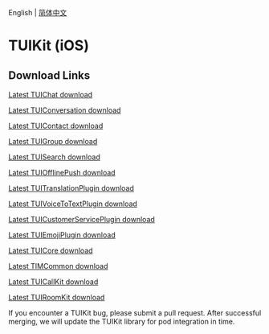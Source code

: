 English | [简体中文](./README_ZH.md)

# TUIKit (iOS)
## Download Links
[Latest TUIChat download](https://im.sdk.cloud.tencent.cn/download/tuikit/8.2.6325/ios/TUIChat.zip)

[Latest TUIConversation download](https://im.sdk.cloud.tencent.cn/download/tuikit/8.2.6325/ios/TUIConversation.zip)

[Latest TUIContact download](https://im.sdk.cloud.tencent.cn/download/tuikit/8.2.6325/ios/TUIContact.zip)

[Latest TUIGroup download](https://im.sdk.cloud.tencent.cn/download/tuikit/8.2.6325/ios/TUIGroup.zip)

[Latest TUISearch download](https://im.sdk.cloud.tencent.cn/download/tuikit/8.2.6325/ios/TUISearch.zip)

[Latest TUIOfflinePush download](https://im.sdk.cloud.tencent.cn/download/tuikit/8.2.6325/ios/TUIOfflinePush.zip)

[Latest TUITranslationPlugin download](https://im.sdk.cloud.tencent.cn/download/tuikit/8.2.6325/ios/TUITranslationPlugin.zip)

[Latest TUIVoiceToTextPlugin download](https://im.sdk.cloud.tencent.cn/download/tuikit/8.2.6325/ios/TUIVoiceToTextPlugin.zip)

[Latest TUICustomerServicePlugin download](https://im.sdk.cloud.tencent.cn/download/tuikit/8.2.6325/ios/TUICustomerServicePlugin.zip)

[Latest TUIEmojiPlugin download](https://im.sdk.cloud.tencent.cn/download/tuikit/8.2.6325/ios/TUIEmojiPlugin.zip)

[Latest TUICore download](https://im.sdk.cloud.tencent.cn/download/tuikit/8.2.6325/ios/TUICore.zip)

[Latest TIMCommon download](https://im.sdk.cloud.tencent.cn/download/tuikit/8.2.6325/ios/TIMCommon.zip)

[Latest TUICallKit download](https://im.sdk.cloud.tencent.cn/download/tuikit/8.2.6325/ios/TUICallKit.zip)

[Latest TUIRoomKit download](https://im.sdk.cloud.tencent.cn/download/tuikit/8.2.6325/ios/TUIRoomKit.zip)

If you encounter a TUIKit bug, please submit a pull request. After successful merging, we will update the TUIKit library for pod integration in time.